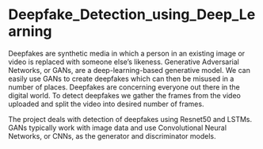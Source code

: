 # Deepfake_Detection_using_Deep_Learning

Deepfakes are synthetic media in which a person in an existing image or video is replaced with someone else’s likeness. Generative Adversarial Networks, or GANs, are a deep-learning-based generative model. We can easily use GANs to create deepfakes which can then be misused in a number of places. Deepfakes are concerning everyone out there in the digital world. To detect deepfakes we gather the frames from the video uploaded and split the video into desired number of frames.

The project deals with detection of deepfakes using Resnet50 and LSTMs. GANs typically work with image data and use Convolutional Neural Networks, or CNNs, as the generator and discriminator models.
